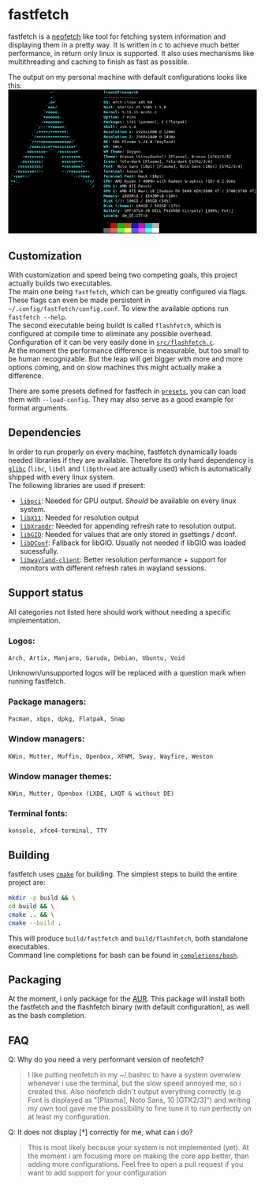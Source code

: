 # fastfetch

fastfetch is a [neofetch](https://github.com/dylanaraps/neofetch) like tool for fetching system information and displaying them in a pretty way. It is written in c to achieve much better performance, in return only linux is supported. It also uses mechanisms like multithreading and caching to finish as fast as possible.  
  
The output on my personal machine with default configurations looks like this:  
![example output](screenshots/example.png)

## Customization

With customization and speed being two competing goals, this project actually builds two executables.  
The main one being `fastfetch`, which can be greatly configured via flags. These flags can even be made persistent in `~/.config/fastfetch/config.conf`. To view the available options run `fastfetch --help`.  
The second executable being buildt is called `flashfetch`, which is configured at compile time to eliminate any possible overhead. Configuration of it can be very easily done in [`src/flashfetch.c`](src/flashfetch.c).  
At the moment the performance difference is measurable, but too small to be human recognizable. But the leap will get bigger with more and more options coming, and on slow machines this might actually make a difference.  
  
There are some presets defined for fastfech in [`presets`](presets), you can can load them with `--load-config`. They may also serve as a good example for format arguments.

## Dependencies

In order to run properly on every machine, fastfetch dynamically loads needed libraries if they are available. Therefore its only hard dependency is [`glibc`](https://www.gnu.org/software/libc/) (`libc`, `libdl` and `libpthread` are actually used) which is automatically shipped with every linux system.  
The following libraries are used if present:
* [`libpci`](https://github.com/pciutils/pciutils): Needed for GPU output. _Should_ be available on every linux system.
* [`libX11`](https://gitlab.freedesktop.org/xorg/lib/libx11): Needed for resolution output
* [`libXrandr`](https://gitlab.freedesktop.org/xorg/lib/libxrandr): Needed for appending refresh rate to resolution output.
* [`libGIO`](https://developer.gnome.org/gio/unstable/): Needed for values that are only stored in gsettings / dconf.
* [`libDConf`](https://developer.gnome.org/dconf/unstable/): Fallback for libGIO. Usually not needed if libGIO was loaded sucessfully.
* [`libwayland-client`](https://wayland.freedesktop.org/): Better resolution performance + support for monitors with different refresh rates in wayland sessions.  

## Support status
All categories not listed here should work without needing a specific implementation.

### Logos:  
```
Arch, Artix, Manjaro, Garuda, Debian, Ubuntu, Void
```
Unknown/unsupported logos will be replaced with a question mark when running fastfetch.
### Package managers:
```
Pacman, xbps, dpkg, Flatpak, Snap
```

### Window managers:
```
KWin, Mutter, Muffin, Openbox, XFWM, Sway, Wayfire, Weston
```

### Window manager themes:
```
KWin, Mutter, Openbox (LXDE, LXQT & without DE)
```

### Terminal fonts:
```
konsole, xfce4-terminal, TTY
```

## Building

fastfetch uses [`cmake`](https://cmake.org/) for building. The simplest steps to build the entire project are:  
```bash
mkdir -p build && \
cd build && \
cmake .. && \
cmake --build .
```
  
This will produce `build/fastfetch` and `build/flashfetch`, both standalone executables.  
Command line completions for bash can be found in [`completions/bash`](completions/bash).  

## Packaging

At the moment, i only package for the [AUR](https://aur.archlinux.org/packages/fastfetch-git/). This package will install both the fastfetch and the flashfetch binary (with default configuration), as well as the bash completion.

## FAQ

Q: Why do you need a very performant version of neofetch?
> I like putting neofetch in my ~/.bashrc to have a system overwiew whenever i use the terminal, but the slow speed annoyed me, so i created this. Also neofetch didn't output everything correctly (e.g Font is displayed as "[Plasma], Noto Sans, 10 [GTK2/3]") and writing my own tool gave me the possibility to fine tune it to run perfectly on at least my configuration.

Q: It does not display [*] correctly for me, what can i do?
> This is most likely because your system is not implemented (yet). At the moment i am focusing more on making the core app better, than adding more configurations. Feel free to open a pull request if you want to add support for your configuration
